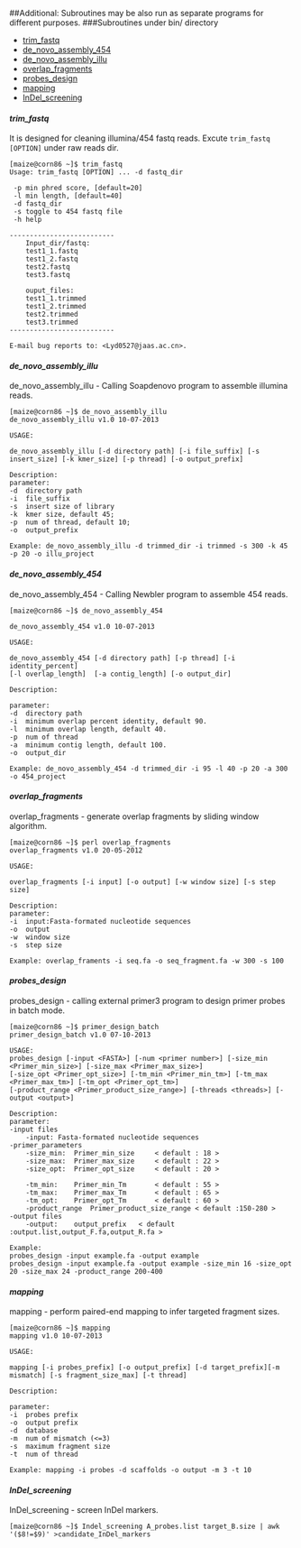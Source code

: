 ##Additional: 
Subroutines may be also run as separate programs for different purposes.
###Subroutines under bin/ directory
- [trim_fastq](https://github.com/lyd0527/mInDel/blob/master/doc/Additional.md#trim_fastq)
- [de_novo_assembly_454](https://github.com/lyd0527/mInDel/blob/master/doc/Additional.md#de_novo_assembly_454)
- [de_novo_assembly_illu](https://github.com/lyd0527/mInDel/blob/master/doc/Additional.md#de_novo_assembly_illu)
- [overlap_fragments](https://github.com/lyd0527/mInDel/blob/master/doc/Additional.md#overlap_fragments)
- [probes_design](https://github.com/lyd0527/mInDel/blob/master/doc/Additional.md#probes_design)
- [mapping](https://github.com/lyd0527/mInDel/blob/master/doc/Additional.md#mapping)
- [InDel_screening](https://github.com/lyd0527/mInDel/blob/master/doc/Additional.md#InDel_screening)

#### *trim_fastq*
It is designed for cleaning illumina/454 fastq reads. Excute `trim_fastq [OPTION]` under raw reads dir.
```
[maize@corn86 ~]$ trim_fastq 
Usage: trim_fastq [OPTION] ... -d fastq_dir

 -p	min phred score, [default=20]
 -l	min length, [default=40]
 -d	fastq_dir
 -s	toggle to 454 fastq file
 -h	help

--------------------------
	Input_dir/fastq:
	test1_1.fastq
	test1_2.fastq
	test2.fastq
	test3.fastq

	ouput_files:
	test1_1.trimmed
	test1_2.trimmed
	test2.trimmed
	test3.trimmed
--------------------------

E-mail bug reports to: <Lyd0527@jaas.ac.cn>.
```

#### *de_novo_assembly_illu*
de_novo_assembly_illu - Calling Soapdenovo program to assemble illumina reads.
```
[maize@corn86 ~]$ de_novo_assembly_illu
de_novo_assembly_illu v1.0 10-07-2013

USAGE:

de_novo_assembly_illu [-d directory path] [-i file_suffix] [-s insert_size] [-k kmer_size] [-p thread] [-o output_prefix]

Description:
parameter:
-d  directory path
-i  file_suffix
-s  insert size of library
-k  kmer size, default 45;
-p  num of thread, default 10;
-o  output_prefix

Example: de_novo_assembly_illu -d trimmed_dir -i trimmed -s 300 -k 45 -p 20 -o illu_project
```

#### *de_novo_assembly_454*
de_novo_assembly_454 - Calling Newbler program to assemble 454 reads.
```
[maize@corn86 ~]$ de_novo_assembly_454 

de_novo_assembly_454 v1.0 10-07-2013

USAGE:

de_novo_assembly_454 [-d directory path] [-p thread] [-i identity_percent] 
[-l overlap_length]  [-a contig_length] [-o output_dir]

Description:

parameter:
-d  directory path
-i  minimum overlap percent identity, default 90.
-l  minimum overlap length, default 40.
-p  num of thread
-a  minimum contig length, default 100.
-o  output_dir

Example: de_novo_assembly_454 -d trimmed_dir -i 95 -l 40 -p 20 -a 300 -o 454_project

```

#### *overlap_fragments*
overlap_fragments - generate overlap fragments by sliding window algorithm.
```
[maize@corn86 ~]$ perl overlap_fragments 
overlap_fragments v1.0 20-05-2012

USAGE:

overlap_fragments [-i input] [-o output] [-w window size] [-s step size]

Description:
parameter:
-i	input:Fasta-formated nucleotide sequences
-o	output
-w	window size
-s	step size
	
Example: overlap_framents -i seq.fa -o seq_fragment.fa -w 300 -s 100

```

#### *probes_design*
probes_design - calling external primer3 program to design primer probes in batch mode.
```
[maize@corn86 ~]$ primer_design_batch
primer_design_batch v1.0 07-10-2013

USAGE:
probes_design [-input <FASTA>] [-num <primer number>] [-size_min <Primer_min_size>] [-size_max <Primer_max_size>] 
[-size_opt <Primer_opt_size>] [-tm_min <Primer_min_tm>] [-tm_max <Primer_max_tm>] [-tm_opt <Primer_opt_tm>] 
[-product_range <Primer_product_size_range>] [-threads <threads>] [-output <output>] 

Description:
parameter:
-input files
	-input: Fasta-formated nucleotide sequences
-primer_parameters
	-size_min:	Primer_min_size		< default : 18 >
	-size_max:	Primer_max_size		< default : 22 >
	-size_opt:	Primer_opt_size		< default : 20 >

	-tm_min:	Primer_min_Tm		< default : 55 >
	-tm_max:	Primer_max_Tm		< default : 65 >
	-tm_opt:	Primer_opt_Tm		< default : 60 >
	-product_range	Primer_product_size_range < default :150-280 >
-output files
	-output:	output_prefix 	< default :output.list,output_F.fa,output_R.fa >

Example: 
probes_design -input example.fa -output example
probes_design -input example.fa -output example -size_min 16 -size_opt 20 -size_max 24 -product_range 200-400
```

#### *mapping*
mapping - perform paired-end mapping to infer targeted fragment sizes.

```
[maize@corn86 ~]$ mapping
mapping v1.0 10-07-2013

USAGE:

mapping [-i probes_prefix] [-o output_prefix] [-d target_prefix][-m mismatch] [-s fragment_size_max] [-t thread]

Description:

parameter:
-i	probes prefix
-o	output prefix
-d	database
-m	num of mismatch (<=3)
-s	maximum fragment size
-t	num of thread
	
Example: mapping -i probes -d scaffolds -o output -m 3 -t 10

```

#### *InDel_screening*
InDel_screening - screen InDel markers.

```
[maize@corn86 ~]$ Indel_screening A_probes.list target_B.size | awk '($8!=$9)' >candidate_InDel_markers
```
